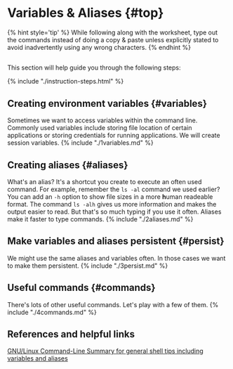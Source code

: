 # Variables & Aliases {#top}

{% hint style='tip' %}
While following along with the worksheet, type out the commands instead of doing a copy & paste unless explicitly stated to avoid inadvertently using any wrong characters.
{% endhint %}

<!-- trick markdown to give me a little space between these two sections of text -->
## 

This section will help guide you through the following steps:

{% include "./instruction-steps.html" %}


## Creating environment variables {#variables} <span class="navigate-top"><a href="#top" title="Take me to the top of page"><i class="fa fa-chevron-circle-up" aria-hidden="true"></i></a></span>
Sometimes we want to access variables within the command line. Commonly used variables include storing file location of certain applications or storing credentials for running applications. We will create session variables.
{% include "./1variables.md" %}

## Creating aliases {#aliases} <span class="navigate-top"><a href="#top" title="Take me to the top of page"><i class="fa fa-chevron-circle-up" aria-hidden="true"></i></a></span>
What's an alias? It's a shortcut you create to execute an often used command. For example, remember the `ls -al` command we used earlier? You can add an `-h` option to show file sizes in a more **h**uman readeable format. The command `ls -alh` gives us more information and makes the output easier to read. But that's so much typing if you use it often. Aliases make it faster to type commands.
{% include "./2aliases.md" %}

## Make variables and aliases persistent {#persist} <span class="navigate-top"><a href="#top" title="Take me to the top of page"><i class="fa fa-chevron-circle-up" aria-hidden="true"></i></a></span>
We might use the same aliases and variables often. In those cases we want to make them persistent.
{% include "./3persist.md" %}

## Useful commands {#commands} <span class="navigate-top"><a href="#top" title="Take me to the top of page"><i class="fa fa-chevron-circle-up" aria-hidden="true"></i></a></span>
There's lots of other useful commands. Let's play with a few of them.
{% include "./4commands.md" %}

<!-- trick markdown to give me a little space between these two sections of text -->
## 

## References and helpful links <span class="navigate-top"><a href="#top" title="Take me to the top of page"><i class="fa fa-chevron-circle-up" aria-hidden="true"></i></a></span>
[GNU/Linux Command-Line Summary for general shell tips including variables and aliases](https://linux.die.net/Linux-CLI/general-shell-tips.html)



